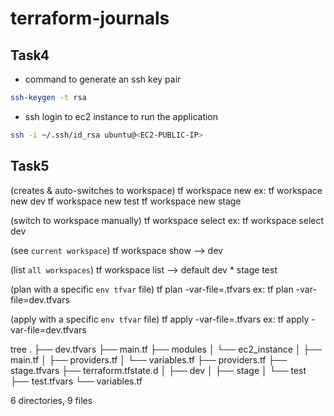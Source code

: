 # terraform-journals



## Task4
- command to generate an ssh key pair
```bash
ssh-keygen -t rsa
```

- ssh login to ec2 instance to run the application
```bash
ssh -i ~/.ssh/id_rsa ubuntu@<EC2-PUBLIC-IP>
```


## Task5
(creates & auto-switches to workspace)
tf workspace new <workspace-env>
ex: tf workspace new dev
tf workspace new test
tf workspace new stage

(switch to workspace manually)
tf workspace select <workspace-env>
ex: tf workspace select dev

(see `current workspace`)
tf workspace show
        --> dev

(list `all workspaces`)
tf workspace list
        -->  default
            dev
            * stage
            test

(plan with a specific `env tfvar` file)
tf plan -var-file=<workspace-env>.tfvars
ex: tf plan -var-file=dev.tfvars

(apply with a specific `env tfvar` file)
tf apply -var-file=<workspace-env>.tfvars
ex: tf apply -var-file=dev.tfvars


tree
.
├── dev.tfvars
├── main.tf
├── modules
│   └── ec2_instance
│       ├── main.tf
│       ├── providers.tf
│       └── variables.tf
├── providers.tf
├── stage.tfvars
├── terraform.tfstate.d
│   ├── dev
│   ├── stage
│   └── test
├── test.tfvars
└── variables.tf

6 directories, 9 files






